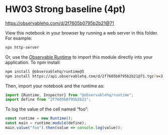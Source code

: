 # HW03 Strong baseline (4pt)

https://observablehq.com/d/2f7605b0795b2b21@71

View this notebook in your browser by running a web server in this folder. For
example:

~~~sh
npx http-server
~~~

Or, use the [Observable Runtime](https://github.com/observablehq/runtime) to
import this module directly into your application. To npm install:

~~~sh
npm install @observablehq/runtime@5
npm install https://api.observablehq.com/d/2f7605b0795b2b21@71.tgz?v=3
~~~

Then, import your notebook and the runtime as:

~~~js
import {Runtime, Inspector} from "@observablehq/runtime";
import define from "2f7605b0795b2b21";
~~~

To log the value of the cell named “foo”:

~~~js
const runtime = new Runtime();
const main = runtime.module(define);
main.value("foo").then(value => console.log(value));
~~~
